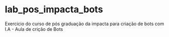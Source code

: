 # lab_pos_impacta_bots
Exercicio do curso de pós graduação da impacta para criação de bots com I.A - Aula de crição de Bots
